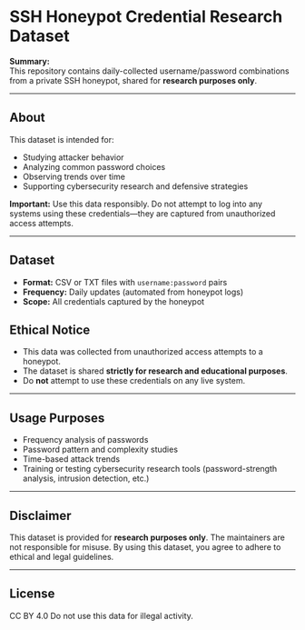 # SSH Honeypot Credential Research Dataset

**Summary:**  
This repository contains daily-collected username/password combinations from a private SSH honeypot, shared for **research purposes only**.

---

## About

This dataset is intended for:

- Studying attacker behavior
- Analyzing common password choices
- Observing trends over time
- Supporting cybersecurity research and defensive strategies

**Important:** Use this data responsibly. Do not attempt to log into any systems using these credentials—they are captured from unauthorized access attempts.

---

## Dataset

- **Format:** CSV or TXT files with `username:password` pairs  
- **Frequency:** Daily updates (automated from honeypot logs)  
- **Scope:** All credentials captured by the honeypot

## Ethical Notice

- This data was collected from unauthorized access attempts to a honeypot.  
- The dataset is shared **strictly for research and educational purposes**.  
- Do **not** attempt to use these credentials on any live system.

---

## Usage Purposes

- Frequency analysis of passwords
- Password pattern and complexity studies
- Time-based attack trends
- Training or testing cybersecurity research tools (password-strength analysis, intrusion detection, etc.)

---

## Disclaimer

This dataset is provided for **research purposes only**. The maintainers are not responsible for misuse. By using this dataset, you agree to adhere to ethical and legal guidelines.

---

## License

CC BY 4.0
Do not use this data for illegal activity.
